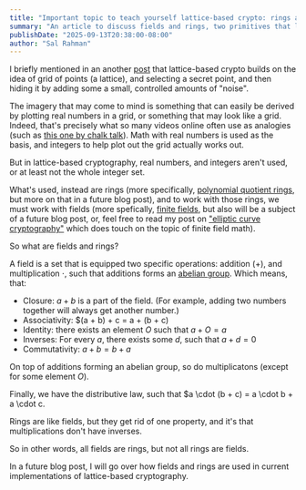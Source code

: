 ```yaml
---
title: "Important topic to teach yourself lattice-based crypto: rings and fields"
summary: "An article to discuss fields and rings, two primitives that lattice-based crypto impementations rely on."
publishDate: "2025-09-13T20:38:00-08:00"
author: "Sal Rahman"
---
```


I briefly mentioned in an another [post](https://blog.salrahman.com/posts/2025/08/teach-yourself-lattice-crypto-by-learning-abstract-algebra) that lattice-based crypto builds on the idea of grid of points (a lattice), and selecting a secret point, and then hiding it by adding some a small, controlled amounts of "noise".

The imagery that may come to mind is something that can easily be derived by plotting real numbers in a grid, or something that may look like a grid. Indeed, that's precisely what so many videos online often use as analogies (such as [this one by chalk talk](https://www.youtube.com/watch?v=QDdOoYdb748)). Math with real numbers is used as the basis, and integers to help plot out the grid actually works out.

But in lattice-based cryptography, real numbers, and integers aren't used, or at least not the whole integer set.

What's used, instead are rings (more specifically, [polynomial quotient rings](https://en.wikipedia.org/wiki/Polynomial_ring), but more on that in a future blog post), and to work with those rings, we must work with fields (more spefically, [finite fields](https://en.wikipedia.org/wiki/Finite_field), but also will be a subject of a future blog post, or, feel free to read my post on ["elliptic curve cryptography"](https://blog.salrahman.com/posts/2024/09/elliptic-curve-cryptography-primer) which does touch on the topic of finite field math).

So what are fields and rings?

A field is a set that is equipped two specific operations: addition ($+$), and multiplication $\cdot$, such that additions forms an [abelian group](https://en.wikipedia.org/wiki/Abelian_group). Which means, that:

- Closure: $a + b$ is a part of the field. (For example, adding two numbers together will always get another number.)
- Associativity: $(a + b) + c = a + (b + c)
- Identity: there exists an element $O$ such that $a + O = a$
- Inverses: For every $a$, there exists some $d$, such that $a + d = 0$
- Commutativity: $a + b = b + a$

On top of additions forming an abelian group, so do multiplicatons (except for some element $O$).

Finally, we have the distributive law, such that $a \cdot (b + c) = a \cdot b + a \cdot c.

Rings are like fields, but they get rid of one property, and it's that multiplications don't have inverses.

So in other words, all fields are rings, but not all rings are fields.

In a future blog post, I will go over how fields and rings are used in current implementations of lattice-based cryptography.
